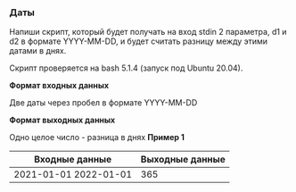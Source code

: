 ### Даты

Напиши скрипт, который будет получать на вход stdin 2 параметра, d1 и d2 в формате YYYY-MM-DD, и будет считать разницу
между этими датами в днях.

Скрипт проверяется на bash 5.1.4 (запуск под Ubuntu 20.04).

**Формат входных данных**

Две даты через пробел в формате YYYY-MM-DD

**Формат выходных данных**

Одно целое число - разница в днях
**Пример 1**

| Входные данные        | Выходные данные |
|-----------------------|-----------------|
| 2021-01-01 2022-01-01 | 365             |
 
